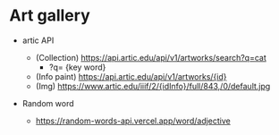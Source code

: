 # Art gallery


- artic API
    - (Collection) https://api.artic.edu/api/v1/artworks/search?q=cat
        - ?q= {key word}
    - (Info paint) https://api.artic.edu/api/v1/artworks/{id}
    - (Img) https://www.artic.edu/iiif/2/{idInfo}/full/843,/0/default.jpg

- Random word
    - https://random-words-api.vercel.app/word/adjective